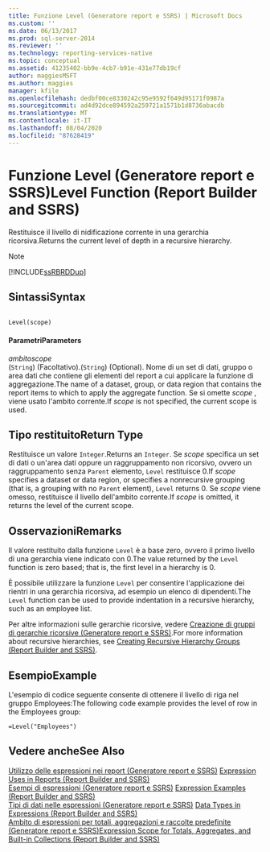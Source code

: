 ```yaml
---
title: Funzione Level (Generatore report e SSRS) | Microsoft Docs
ms.custom: ''
ms.date: 06/13/2017
ms.prod: sql-server-2014
ms.reviewer: ''
ms.technology: reporting-services-native
ms.topic: conceptual
ms.assetid: 41235402-bb9e-4cb7-b91e-431e77db19cf
author: maggiesMSFT
ms.author: maggies
manager: kfile
ms.openlocfilehash: dedbf00ce8330242c95e9592f649d95171f0987a
ms.sourcegitcommit: ad4d92dce894592a259721a1571b1d8736abacdb
ms.translationtype: MT
ms.contentlocale: it-IT
ms.lasthandoff: 08/04/2020
ms.locfileid: "87628419"
---
```

# <a name="level-function-report-builder-and-ssrs"></a><span data-ttu-id="f8b82-102">Funzione Level (Generatore report e SSRS)</span><span class="sxs-lookup"><span data-stu-id="f8b82-102">Level Function (Report Builder and SSRS)</span></span>
  <span data-ttu-id="f8b82-103">Restituisce il livello di nidificazione corrente in una gerarchia ricorsiva.</span><span class="sxs-lookup"><span data-stu-id="f8b82-103">Returns the current level of depth in a recursive hierarchy.</span></span>  
  
> [!NOTE]  
>  [!INCLUDE[ssRBRDDup](../../includes/ssrbrddup-md.md)]  
  
## <a name="syntax"></a><span data-ttu-id="f8b82-104">Sintassi</span><span class="sxs-lookup"><span data-stu-id="f8b82-104">Syntax</span></span>  
  
```  
  
Level(scope)  
```  
  
#### <a name="parameters"></a><span data-ttu-id="f8b82-105">Parametri</span><span class="sxs-lookup"><span data-stu-id="f8b82-105">Parameters</span></span>  
 <span data-ttu-id="f8b82-106">*ambito*</span><span class="sxs-lookup"><span data-stu-id="f8b82-106">*scope*</span></span>  
 <span data-ttu-id="f8b82-107">(`String`) (Facoltativo).</span><span class="sxs-lookup"><span data-stu-id="f8b82-107">(`String`) (Optional).</span></span> <span data-ttu-id="f8b82-108">Nome di un set di dati, gruppo o area dati che contiene gli elementi del report a cui applicare la funzione di aggregazione.</span><span class="sxs-lookup"><span data-stu-id="f8b82-108">The name of a dataset, group, or data region that contains the report items to which to apply the aggregate function.</span></span> <span data-ttu-id="f8b82-109">Se si omette *scope* , viene usato l'ambito corrente.</span><span class="sxs-lookup"><span data-stu-id="f8b82-109">If *scope* is not specified, the current scope is used.</span></span>  
  
## <a name="return-type"></a><span data-ttu-id="f8b82-110">Tipo restituito</span><span class="sxs-lookup"><span data-stu-id="f8b82-110">Return Type</span></span>  
 <span data-ttu-id="f8b82-111">Restituisce un valore `Integer`.</span><span class="sxs-lookup"><span data-stu-id="f8b82-111">Returns an `Integer`.</span></span> <span data-ttu-id="f8b82-112">Se *scope* specifica un set di dati o un'area dati oppure un raggruppamento non ricorsivo, ovvero un raggruppamento senza `Parent` elemento, `Level` restituisce 0.</span><span class="sxs-lookup"><span data-stu-id="f8b82-112">If *scope* specifies a dataset or data region, or specifies a nonrecursive grouping (that is, a grouping with no `Parent` element), `Level` returns 0.</span></span> <span data-ttu-id="f8b82-113">Se *scope* viene omesso, restituisce il livello dell'ambito corrente.</span><span class="sxs-lookup"><span data-stu-id="f8b82-113">If *scope* is omitted, it returns the level of the current scope.</span></span>  
  
## <a name="remarks"></a><span data-ttu-id="f8b82-114">Osservazioni</span><span class="sxs-lookup"><span data-stu-id="f8b82-114">Remarks</span></span>  
 <span data-ttu-id="f8b82-115">Il valore restituito dalla funzione `Level` è a base zero, ovvero il primo livello di una gerarchia viene indicato con 0.</span><span class="sxs-lookup"><span data-stu-id="f8b82-115">The value returned by the `Level` function is zero based; that is, the first level in a hierarchy is 0.</span></span>  
  
 <span data-ttu-id="f8b82-116">È possibile utilizzare la funzione `Level` per consentire l'applicazione dei rientri in una gerarchia ricorsiva, ad esempio un elenco di dipendenti.</span><span class="sxs-lookup"><span data-stu-id="f8b82-116">The `Level` function can be used to provide indentation in a recursive hierarchy, such as an employee list.</span></span>  
  
 <span data-ttu-id="f8b82-117">Per altre informazioni sulle gerarchie ricorsive, vedere [Creazione di gruppi di gerarchie ricorsive &#40;Generatore report e SSRS&#41;](creating-recursive-hierarchy-groups-report-builder-and-ssrs.md).</span><span class="sxs-lookup"><span data-stu-id="f8b82-117">For more information about recursive hierarchies, see [Creating Recursive Hierarchy Groups &#40;Report Builder and SSRS&#41;](creating-recursive-hierarchy-groups-report-builder-and-ssrs.md).</span></span>  
  
## <a name="example"></a><span data-ttu-id="f8b82-118">Esempio</span><span class="sxs-lookup"><span data-stu-id="f8b82-118">Example</span></span>  
 <span data-ttu-id="f8b82-119">L'esempio di codice seguente consente di ottenere il livello di riga nel gruppo Employees:</span><span class="sxs-lookup"><span data-stu-id="f8b82-119">The following code example provides the level of row in the Employees group:</span></span>  
  
```  
=Level("Employees")  
```  
  
## <a name="see-also"></a><span data-ttu-id="f8b82-120">Vedere anche</span><span class="sxs-lookup"><span data-stu-id="f8b82-120">See Also</span></span>  
 <span data-ttu-id="f8b82-121">[Utilizzo delle espressioni nei report &#40;Generatore report e SSRS&#41;](expression-uses-in-reports-report-builder-and-ssrs.md) </span><span class="sxs-lookup"><span data-stu-id="f8b82-121">[Expression Uses in Reports &#40;Report Builder and SSRS&#41;](expression-uses-in-reports-report-builder-and-ssrs.md) </span></span>  
 <span data-ttu-id="f8b82-122">[Esempi di espressioni &#40;Generatore report e SSRS&#41;](expression-examples-report-builder-and-ssrs.md) </span><span class="sxs-lookup"><span data-stu-id="f8b82-122">[Expression Examples &#40;Report Builder and SSRS&#41;](expression-examples-report-builder-and-ssrs.md) </span></span>  
 <span data-ttu-id="f8b82-123">[Tipi di dati nelle espressioni &#40;Generatore report e SSRS&#41;](expressions-report-builder-and-ssrs.md) </span><span class="sxs-lookup"><span data-stu-id="f8b82-123">[Data Types in Expressions &#40;Report Builder and SSRS&#41;](expressions-report-builder-and-ssrs.md) </span></span>  
 [<span data-ttu-id="f8b82-124">Ambito di espressioni per totali, aggregazioni e raccolte predefinite &#40;Generatore report e SSRS&#41;</span><span class="sxs-lookup"><span data-stu-id="f8b82-124">Expression Scope for Totals, Aggregates, and Built-in Collections &#40;Report Builder and SSRS&#41;</span></span>](expression-scope-for-totals-aggregates-and-built-in-collections.md)  
  
  
